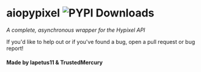 # **aiopypixel** ![PYPI Downloads](https://img.shields.io/pypi/dw/aiopypixel?color=64b594)
*A complete, asynchronous wrapper for the Hypixel API*

If you'd like to help out or if you've found a bug, open a pull request or bug report!

#### Made by **Iapetus11** & **TrustedMercury**
